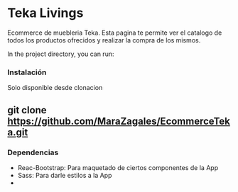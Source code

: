 # Teka Livings

Ecommerce de muebleria Teka. Esta pagina te permite ver el catalogo de todos los productos ofrecidos y realizar la compra de los mismos.

In the project directory, you can run:

### Instalación

Solo disponible desde clonacion

## git clone https://github.com/MaraZagales/EcommerceTeka.git

### Dependencias

- Reac-Bootstrap: Para maquetado de ciertos componentes de la App 
- Sass: Para darle estilos a la App 
-
